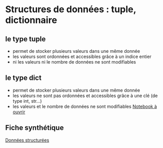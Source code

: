 # Structures de données : tuple, dictionnaire

## le type tuple
* permet de stocker plusieurs valeurs dans une même donnée 
* les valeurs sont ordonnées et accessibles grâce à un indice entier
* ni les valeurs ni le nombre de données ne sont modifiables
## le type dict
* permet de stocker plusieurs valeurs dans une même donnée 
* les valeurs ne sont pas ordonnées et accessibles grâce à une clé (de type int, str...)
* les valeurs et le nombre de données ne sont modifiables
[Notebook à ouvrir](https://github.com/thfruchart/1nsi-2020/blob/master/Chap18/dictionnaire.ipynb)
## Fiche synthétique
[Données structurées](https://github.com/thfruchart/1nsi-2020/blob/master/Chap18/Synth%C3%A8se-Donn%C3%A9es-Structur%C3%A9es.pdf)
